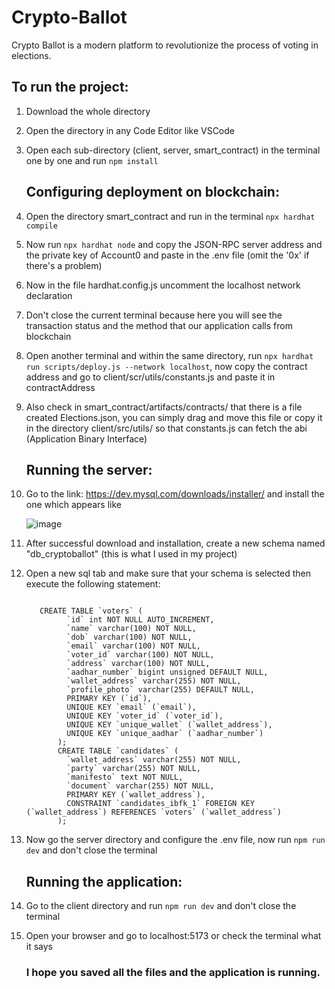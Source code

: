 # Crypto-Ballot
Crypto Ballot is a modern platform to revolutionize the process of voting in elections.

## To run the project:
1. Download the whole directory
2. Open the directory in any Code Editor like VSCode
3. Open each sub-directory (client, server, smart_contract) in the terminal one by one and run ```npm install```
   
   ## Configuring deployment on blockchain:
4. Open the directory smart_contract and run in the terminal ```npx hardhat compile```
5. Now run ```npx hardhat node``` and copy the JSON-RPC server address and the private key of Account0 and paste in the .env file (omit the '0x' if there's a problem)
6. Now in the file hardhat.config.js uncomment the localhost network declaration
7. Don't close the current terminal because here you will see the transaction status and the method that our application calls from blockchain
8. Open another terminal and within the same directory, run ```npx hardhat run scripts/deploy.js --network localhost```, now copy the contract address and go to client/scr/utils/constants.js and paste it in contractAddress
9. Also check in smart_contract/artifacts/contracts/ that there is a file created Elections.json, you can simply drag and move this file or copy it in the directory client/src/utils/ so that constants.js can fetch the abi (Application Binary Interface)
    
    ## Running the server:
10. Go to the link: https://dev.mysql.com/downloads/installer/ and install the one which appears like
    

    
     ![image](https://github.com/user-attachments/assets/aef10ed8-fa48-4f91-b063-129a138711c5)


11. After successful download and installation, create a new schema named "db_cryptoballot" (this is what I used in my project)
12. Open a new sql tab and make sure that your schema is selected then execute the following statement:
    ```

       CREATE TABLE `voters` (
             `id` int NOT NULL AUTO_INCREMENT,
             `name` varchar(100) NOT NULL,
             `dob` varchar(100) NOT NULL,
             `email` varchar(100) NOT NULL,
             `voter_id` varchar(100) NOT NULL,
             `address` varchar(100) NOT NULL,
             `aadhar_number` bigint unsigned DEFAULT NULL,
             `wallet_address` varchar(255) NOT NULL,
             `profile_photo` varchar(255) DEFAULT NULL,
             PRIMARY KEY (`id`),
             UNIQUE KEY `email` (`email`),
             UNIQUE KEY `voter_id` (`voter_id`),
             UNIQUE KEY `unique_wallet` (`wallet_address`),
             UNIQUE KEY `unique_aadhar` (`aadhar_number`)
           );
           CREATE TABLE `candidates` (
             `wallet_address` varchar(255) NOT NULL,
             `party` varchar(255) NOT NULL,
             `manifesto` text NOT NULL,
             `document` varchar(255) NOT NULL,
             PRIMARY KEY (`wallet_address`),
             CONSTRAINT `candidates_ibfk_1` FOREIGN KEY (`wallet_address`) REFERENCES `voters` (`wallet_address`)
           );

    ```
    
14. Now go the server directory and configure the .env file, now run ```npm run dev``` and don't close the terminal

    ## Running the application:
15. Go to the client directory and run ```npm run dev``` and don't close the terminal
16. Open your browser and go to localhost:5173 or check the terminal what it says


    ### I hope you saved all the files and the application is running. 
